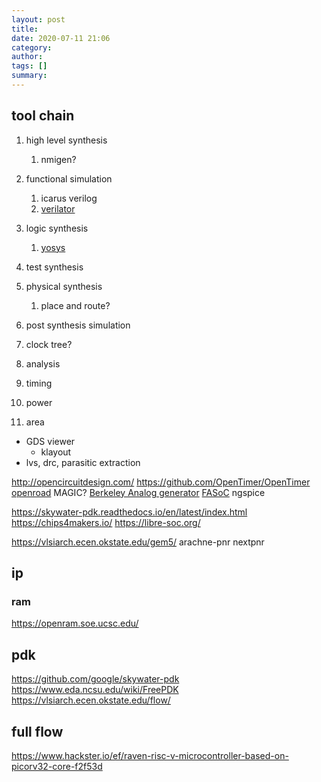 ```yaml
---
layout: post
title: 
date: 2020-07-11 21:06
category: 
author: 
tags: []
summary: 
---
```


## tool chain

1. high level synthesis
   1. nmigen?
2. functional simulation
   1. icarus verilog
   2. [verilator](https://www.veripool.org/wiki/verilator)
3. logic synthesis
   1. [yosys](http://www.clifford.at/yosys/)
5. test synthesis
6. physical synthesis
   1. place and route?
7. post synthesis simulation
8. clock tree?

9.  analysis
   1. timing
   2. power
   3. area

* GDS viewer
  * klayout
* lvs, drc, parasitic extraction


http://opencircuitdesign.com/
https://github.com/OpenTimer/OpenTimer
[openroad](https://theopenroadproject.org/)
MAGIC?
[Berkeley Analog generator](https://github.com/ucb-art/BAG_framework)
[FASoC](https://fasoc.engin.umich.edu/)
ngspice

https://skywater-pdk.readthedocs.io/en/latest/index.html
https://chips4makers.io/
https://libre-soc.org/

https://vlsiarch.ecen.okstate.edu/gem5/
arachne-pnr
nextpnr

## ip

### ram

https://openram.soe.ucsc.edu/

## pdk

https://github.com/google/skywater-pdk
https://www.eda.ncsu.edu/wiki/FreePDK
https://vlsiarch.ecen.okstate.edu/flow/

## full flow

https://www.hackster.io/ef/raven-risc-v-microcontroller-based-on-picorv32-core-f2f53d
